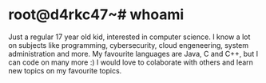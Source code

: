 # root@d4rkc47~# whoami
Just a regular 17 year old kid, interested in computer science. I know a lot on subjects like programming, cybersecurity, cloud engeneering, system administration and more. My favourite languages are Java, C and C++, but I can code on many more :) I would love to colaborate with others and learn new topics on my favourite topics.

